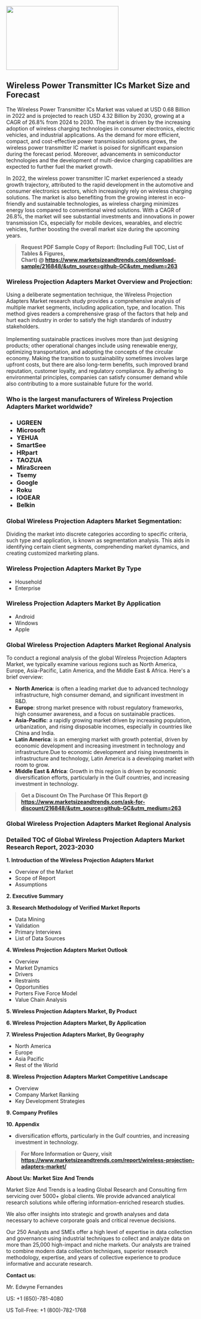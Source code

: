 <p><img class="alignnone size-medium wp-image-20088" src="https://ffe5etoiles.com/wp-content/uploads/2024/12/MST1-300x171.png" alt="" width="300" height="171" /></p><h2>Wireless Power Transmitter ICs Market Size and Forecast</h2><p>The Wireless Power Transmitter ICs Market was valued at USD 0.68 Billion in 2022 and is projected to reach USD 4.32 Billion by 2030, growing at a CAGR of 26.8% from 2024 to 2030. The market is driven by the increasing adoption of wireless charging technologies in consumer electronics, electric vehicles, and industrial applications. As the demand for more efficient, compact, and cost-effective power transmission solutions grows, the wireless power transmitter IC market is poised for significant expansion during the forecast period. Moreover, advancements in semiconductor technologies and the development of multi-device charging capabilities are expected to further fuel the market growth.</p><p>In 2022, the wireless power transmitter IC market experienced a steady growth trajectory, attributed to the rapid development in the automotive and consumer electronics sectors, which increasingly rely on wireless charging solutions. The market is also benefiting from the growing interest in eco-friendly and sustainable technologies, as wireless charging minimizes energy loss compared to conventional wired solutions. With a CAGR of 26.8%, the market will see substantial investments and innovations in power transmission ICs, especially for mobile devices, wearables, and electric vehicles, further boosting the overall market size during the upcoming years.</p></p><blockquote id="" class=""><strong>Request PDF Sample Copy of Report: (Including Full TOC, List of Tables &amp; Figures, Chart)&nbsp;@&nbsp;<strong><a href="https://www.marketsizeandtrends.com/download-sample/216848/&utm_source=github-GC&utm_medium=263" target="_blank">https://www.marketsizeandtrends.com/download-sample/216848/&utm_source=github-GC&utm_medium=263</a></strong></strong></blockquote><h3 id="" class="">Wireless Projection Adapters Market&nbsp;Overview and Projection:</h3><p id="" class="">Using a deliberate segmentation technique, the Wireless Projection Adapters Market research study provides a comprehensive analysis of multiple market segments, including application, type, and location. This method gives readers a comprehensive grasp of the factors that help and hurt each industry in order to satisfy the high standards of industry stakeholders. <br /> <br />Implementing sustainable practices involves more than just designing products; other operational changes include using renewable energy, optimizing transportation, and adopting the concepts of the circular economy. Making the transition to sustainability sometimes involves large upfront costs, but there are also long-term benefits, such improved brand reputation, customer loyalty, and regulatory compliance. By adhering to environmental principles, companies can satisfy consumer demand while also contributing to a more sustainable future for the world.</p><h3 id="" class="">Who is the largest manufacturers of&nbsp;Wireless Projection Adapters Market worldwide?</h3><h3 class=""><p><ul><li>UGREEN </li><li> Microsoft </li><li> YEHUA </li><li> SmartSee </li><li> HRpart </li><li> TAOZUA </li><li> MiraScreen </li><li> Tsemy </li><li> Google </li><li> Roku </li><li> IOGEAR </li><li> Belkin</li></ul></p></h3><h3 id="" class="">Global&nbsp;Wireless Projection Adapters Market Segmentation:</h3><p id="" class="">Dividing the market into discrete categories according to specific criteria, such type and application, is known as segmentation analysis. This aids in identifying certain client segments, comprehending market dynamics, and creating customized marketing plans.</p><h3 id="" class="">Wireless Projection Adapters Market&nbsp;By Type</h3><p><p><ul><li>Household</li><li> Enterprise</p></li></ul></p></p><h3 id="" class="">Wireless Projection Adapters Market&nbsp;By Application</h3><p class=""><p><ul><li>Android</li><li> Windows</li><li> Apple</li></ul></p></p><h3 id="" class="">Global Wireless Projection Adapters Market Regional Analysis</h3><p id="" class="">To conduct a regional analysis of the global Wireless Projection Adapters Market, we typically examine various regions such as North America, Europe, Asia-Pacific, Latin America, and the Middle East &amp; Africa. Here's a brief overview:</p><ul><li><strong>North America</strong>: is often a leading market due to advanced technology infrastructure, high consumer demand, and significant investment in R&amp;D.</li><li><strong>Europe</strong>: strong market presence with robust regulatory frameworks, high consumer awareness, and a focus on sustainable practices.</li><li><strong>Asia-Pacific</strong>: a rapidly growing market driven by increasing population, urbanization, and rising disposable incomes, especially in countries like China and India.</li><li><strong>Latin America</strong>: is an emerging market with growth potential, driven by economic development and increasing investment in technology and infrastructure.Due to economic development and rising investments in infrastructure and technology, Latin America is a developing market with room to grow.</li><li><strong>Middle East &amp; Africa</strong>: Growth in this region is driven by economic diversification efforts, particularly in the Gulf countries, and increasing investment in technology.</li></ul><blockquote id="" class=""><strong>Get a Discount On The Purchase Of This Report @ <strong><a href="https://www.marketsizeandtrends.com/ask-for-discount/216848/&utm_source=github-GC&utm_medium=263" target="_blank">https://www.marketsizeandtrends.com/ask-for-discount/216848/&utm_source=github-GC&utm_medium=263</a></strong></strong></blockquote><h3 id="" class="">Global Wireless Projection Adapters Market Regional Analysis</h3><h3 id="" class="">Detailed TOC of Global Wireless Projection Adapters Market Research Report, 2023-2030</h3><p id="" class=""><strong>1. Introduction of the Wireless Projection Adapters Market</strong></p><ul><li>Overview of the Market</li><li>Scope of Report</li><li>Assumptions</li></ul><p id="" class=""><strong>2. Executive Summary</strong></p><p id="" class=""><strong>3. Research Methodology of Verified Market Reports</strong></p><ul><li>Data Mining</li><li>Validation</li><li>Primary Interviews</li><li>List of Data Sources</li></ul><p id="" class=""><strong>4. Wireless Projection Adapters Market Outlook</strong></p><ul><li>Overview</li><li>Market Dynamics</li><li>Drivers</li><li>Restraints</li><li>Opportunities</li><li>Porters Five Force Model</li><li>Value Chain Analysis</li></ul><p id="" class=""><strong>5. Wireless Projection Adapters Market, By Product</strong></p><p id="" class=""><strong>6. Wireless Projection Adapters Market, By Application</strong></p><p id="" class=""><strong>7. Wireless Projection Adapters Market, By Geography</strong></p><ul><li>North America</li><li>Europe</li><li>Asia Pacific</li><li>Rest of the World</li></ul><p id="" class=""><strong>8. Wireless Projection Adapters Market Competitive Landscape</strong></p><ul><li>Overview</li><li>Company Market Ranking</li><li>Key Development Strategies</li></ul><p id="" class=""><strong>9. Company Profiles</strong></p><p id="" class=""><strong>10. Appendix</strong></p><ul><li>diversification efforts, particularly in the Gulf countries, and increasing investment in technology.</li></ul><blockquote id="" class=""><strong>For More Information or Query, visit <strong><strong><a href="https://www.marketsizeandtrends.com/report/wireless-projection-adapters-market/" target="_blank">https://www.marketsizeandtrends.com/report/wireless-projection-adapters-market/</a></strong></strong></strong></blockquote><p id="" class=""><strong>About Us: Market Size And Trends</strong></p><p id="" class="">Market Size And Trends is a leading Global Research and Consulting firm servicing over 5000+ global clients. We provide advanced analytical research solutions while offering information-enriched research studies.</p><p id="" class="">We also offer insights into strategic and growth analyses and data necessary to achieve corporate goals and critical revenue decisions.</p><p id="" class="">Our 250 Analysts and SMEs offer a high level of expertise in data collection and governance using industrial techniques to collect and analyze data on more than 25,000 high-impact and niche markets. Our analysts are trained to combine modern data collection techniques, superior research methodology, expertise, and years of collective experience to produce informative and accurate research.</p><p id="" class=""><strong>Contact us:</strong></p><p id="" class="">Mr. Edwyne Fernandes</p><p id="" class="">US: +1 (650)-781-4080</p><p id="" class="">US Toll-Free: +1 (800)-782-1768</p>
